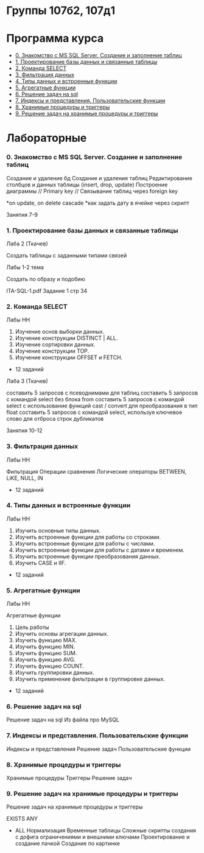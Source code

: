 # Группы 107б2, 107д1
# Программа курса
* [0. Знакомство с MS SQL Server. Создание и заполнение таблиц]()
* [1. Проектирование базы данных и связанные таблицы]()
* [2. Команда SELECT]()
* [3. Фильтрация данных]()
* [4. Типы данных и встроенные функции]()
* [5. Агрегатные функции]()
* [6. Решение задач на sql]()
* [7. Индексы и представления. Пользовательские функции]()
* [8. Хранимые процедуры и триггеры]()
* [9. Решение задач на хранимые процедуры и триггеры]()

# Лабораторные
### 0. Знакомство с MS SQL Server. Создание и заполнение таблиц

Создание и удаление бд
Создание и удаление таблиц
Редактирование столбцов и данных таблицы (insert, drop, update)
Построение диаграммы
// Primary key
// Связывание таблиц через foreign key

*on update, on delete cascade
*как задать дату в ячейке через скрипт

Занятия 7-9



### 1. Проектирование базы данных и связанные таблицы

Лаба 2 (Ткачев)

Создать таблицы с заданными типами связей

Лабы 1-2 тема

Создать по образу и подобию

ITA-SQL-1.pdf
Задание 1 стр 34


### 2. Команда SELECT

Лабы НН

1. Изучение основ выборки данных.
2. Изучение конструкции DISTINCT | ALL.
3. Изучение сортировки данных.
4. Изучение конструкции TOP.
5. Изучение конструкции OFFSET и FETCH.

+ 12 заданий

Лаба 3 (Ткачев)

составить 5 запросов с псеводнимами для таблиц
составить 5 запросов с командой select без блока from
составить 5 запросов с командой select с использование функций cast / convert для преобразования в тип float
составить 5 запросов с командой select, используя ключевое слово для отброса строк дубликатов

Занятия 10-12

### 3. Фильтрация данных

Лабы НН

Фильтрация
Операции сравнения
Логические операторы
BETWEEN, LiKE, NULL, IN

+ 12 заданий


### 4. Типы данных и встроенные функции

Лабы НН

1. Изучить основные типы данных.
2. Изучить встроенные функции для работы со строками.
3. Изучить встроенные функции для работы с числами.
4. Изучить встроенные функции для работы с датами и временем.
5. Изучить встроенные функции преобразования данных.
6. Изучить CASE и IIF.

+ 12 заданий


### 5. Агрегатные функции

Лабы НН

Агрегатные функции
1. Цель работы 
1. Изучить основы агрегации данных.
2. Изучить функцию MAX.
3. Изучить функцию MIN.
4. Изучить функцию SUM.
5. Изучить функцию AVG.
6. Изучить функцию COUNT.
7. Изучить группировки данных.
8. Изучить применение фильтрации в группировке данных.

+ 12 заданий


### 6. Решение задач на sql

Решение задач на sql
Из файла про MySQL


### 7. Индексы и представления. Пользовательские функции

Индексы и представления
Решение задач
Пользовательские функции


### 8. Хранимые процедуры и триггеры

Хранимые процедуры
Триггеры
Решение задач


### 9. Решение задач на хранимые процедуры и триггеры

Решение задач на хранимые процедуры и триггеры


EXISTS
ANY
+ ALL
Нормализация
Временные таблицы
Сложные скрипты создания с дофига ограничениями и внешними ключами
Проектирование и создание пачкой
Создание по картинке

